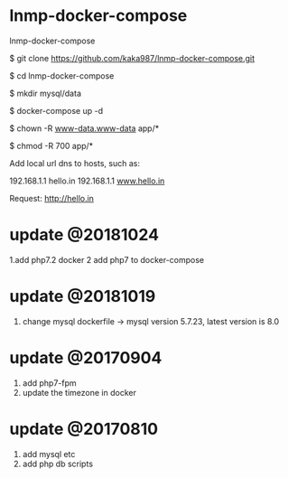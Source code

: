 # lnmp-docker-compose
lnmp-docker-compose

$ git clone https://github.com/kaka987/lnmp-docker-compose.git

$ cd lnmp-docker-compose

$ mkdir mysql/data

$ docker-compose up -d 

$ chown -R www-data.www-data app/*

$ chmod -R 700 app/*

Add local url dns to hosts, such as:

192.168.1.1 hello.in
192.168.1.1 www.hello.in


Request: http://hello.in 

# update @20181024
1.add php7.2 docker
2 add php7 to docker-compose

# update @20181019
1. change mysql dockerfile -> mysql version 5.7.23, latest version is 8.0

# update @20170904
1. add php7-fpm
2. update the timezone in docker

# update @20170810

1. add mysql etc 
2. add php db scripts
